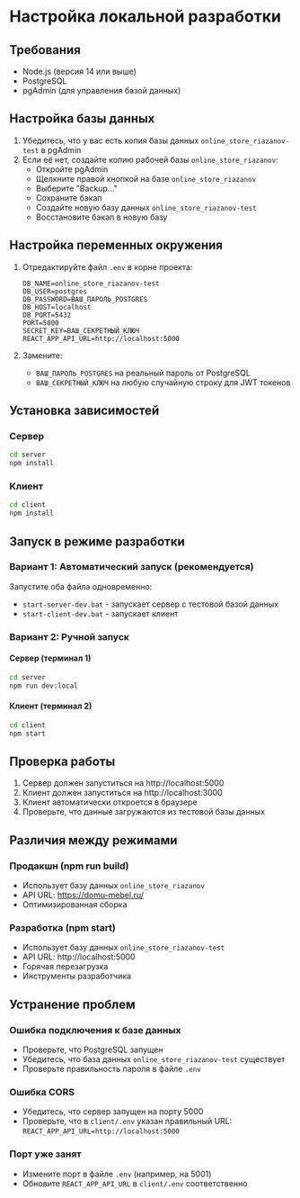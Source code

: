 # Настройка локальной разработки

## Требования
- Node.js (версия 14 или выше)
- PostgreSQL
- pgAdmin (для управления базой данных)

## Настройка базы данных

1. Убедитесь, что у вас есть копия базы данных `online_store_riazanov-test` в pgAdmin
2. Если её нет, создайте копию рабочей базы `online_store_riazanov`:
   - Откройте pgAdmin
   - Щелкните правой кнопкой на базе `online_store_riazanov`
   - Выберите "Backup..."
   - Сохраните бэкап
   - Создайте новую базу данных `online_store_riazanov-test`
   - Восстановите бэкап в новую базу

## Настройка переменных окружения

1. Отредактируйте файл `.env` в корне проекта:
   ```
   DB_NAME=online_store_riazanov-test
   DB_USER=postgres
   DB_PASSWORD=ВАШ_ПАРОЛЬ_POSTGRES
   DB_HOST=localhost
   DB_PORT=5432
   PORT=5000
   SECRET_KEY=ВАШ_СЕКРЕТНЫЙ_КЛЮЧ
   REACT_APP_API_URL=http://localhost:5000
   ```

2. Замените:
   - `ВАШ_ПАРОЛЬ_POSTGRES` на реальный пароль от PostgreSQL
   - `ВАШ_СЕКРЕТНЫЙ_КЛЮЧ` на любую случайную строку для JWT токенов

## Установка зависимостей

### Сервер
```bash
cd server
npm install
```

### Клиент
```bash
cd client
npm install
```

## Запуск в режиме разработки

### Вариант 1: Автоматический запуск (рекомендуется)
Запустите оба файла одновременно:
- `start-server-dev.bat` - запускает сервер с тестовой базой данных
- `start-client-dev.bat` - запускает клиент

### Вариант 2: Ручной запуск

#### Сервер (терминал 1)
```bash
cd server
npm run dev:local
```

#### Клиент (терминал 2)
```bash
cd client
npm start
```

## Проверка работы

1. Сервер должен запуститься на http://localhost:5000
2. Клиент должен запуститься на http://localhost:3000
3. Клиент автоматически откроется в браузере
4. Проверьте, что данные загружаются из тестовой базы данных

## Различия между режимами

### Продакшн (npm run build)
- Использует базу данных `online_store_riazanov`
- API URL: https://domu-mebel.ru/
- Оптимизированная сборка

### Разработка (npm start)
- Использует базу данных `online_store_riazanov-test`
- API URL: http://localhost:5000
- Горячая перезагрузка
- Инструменты разработчика

## Устранение проблем

### Ошибка подключения к базе данных
- Проверьте, что PostgreSQL запущен
- Убедитесь, что база данных `online_store_riazanov-test` существует
- Проверьте правильность пароля в файле `.env`

### Ошибка CORS
- Убедитесь, что сервер запущен на порту 5000
- Проверьте, что в `client/.env` указан правильный URL: `REACT_APP_API_URL=http://localhost:5000`

### Порт уже занят
- Измените порт в файле `.env` (например, на 5001)
- Обновите `REACT_APP_API_URL` в `client/.env` соответственно 